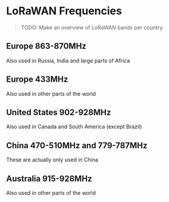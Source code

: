 # LoRaWAN Frequencies

> TODO: Make an overview of LoRaWAN bands per country

## Europe 863-870MHz

Also used in Russia, India and large parts of Africa

## Europe 433MHz

Also used in other parts of the world

## United States 902-928MHz

Also used in Canada and South America (except Brazil)

## China 470-510MHz and 779-787MHz

These are actually only used in China

## Australia 915-928MHz

Also used in other parts of the world
